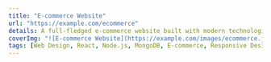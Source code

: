 ```yaml
---
title: "E-commerce Website"
url: "https://example.com/ecommerce"
details: A full-fledged e-commerce website built with modern technologies. Features include product listings, shopping cart, user authentication, and payment processing."
coverImg: "![E-commerce Website](https://example.com/images/ecommerce.jpg)"
tags: [Web Design, React, Node.js, MongoDB, E-commerce, Responsive Design]
---
```

